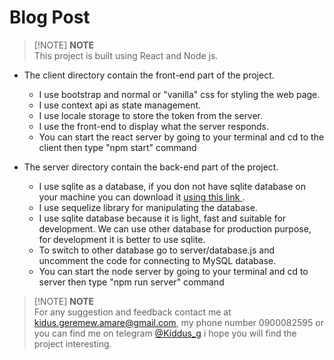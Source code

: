 # Blog Post
> [!NOTE] **NOTE**   
This project is built using React and Node js. 

- The client directory contain the front-end part of the project.
    - I use bootstrap and normal or "vanilla" css for styling the web page. 
    - I use context api as state management.
    - I use locale storage to store the token from the server.
    - I use the front-end to display what the server responds.
    - You can start the react server by going to your terminal and cd to the client then type "npm start" command 
    
- The server directory contain the back-end part of the project.
    - I use sqlite as a database, if you don not have sqlite database on your machine you can download it [using this link ](https://sqlitebrowser.org/dl/). 
    - I use sequelize library for manipulating the database.
    - I use sqlite database because it is light, fast and suitable for development. We can use other database for production purpose, for development it is better to use sqlite.
    - To switch to other database go to server/database.js and uncomment the code for connecting to MySQL database.
    - You can start the node server by going to your terminal and cd to server then type "npm run server" command 
    
    
 > [!NOTE] **NOTE**  
 For any suggestion and feedback contact me at kidus.geremew.amare@gmail.com, my phone number 0900082595 or you can find me on telegram [@Kiddus_g](https://t.me/Kiddus_g) i hope you will find the project interesting.
  
    
    
 